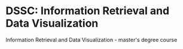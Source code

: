 # DSSC: Information Retrieval and Data Visualization

Information Retrieval and Data Visualization - master's degree course 
